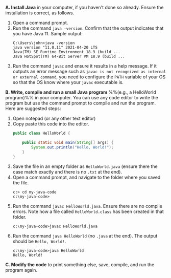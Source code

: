 <panel type="secondary" header="###  <small><small>{{ icon_important }} [Exercise] Run HelloWorld</small></small>" expanded >

**A. Install Java** in your computer, if you haven't done so already. Ensure the installation is correct, as follows.
   1. Open a command prompt.
   1. Run the command `java -version`. Confirm that the output indicates that you have Java 11. Sample output:
      ```{highlight-lines="1[14:27]" .no-line-numbers}
      C:\Users\john>java -version
      java version "11.0.11" 2021-04-20 LTS
      Java(TM) SE Runtime Environment 18.9 (build ...
      Java HotSpot(TM) 64-Bit Server VM 18.9 (build ...
      ```
   1. Run the command `javac` and ensure it results in a help message.
      If it outputs an error message such as `javac is not recognized as internal or external command`, you need to configure the `PATH` variable of your OS so that the OS know where your `javac` executable is.

**B. Write, compile and run a small Java program** %%(e.g., a HelloWorld program)%% in your computer. You can use any code editor to write the program but use the command prompt to compile and run the program. Here are suggested steps:
   1. Open notepad (or any other text editor)
   1. Copy paste this code into the editor.
      ```java
      public class HelloWorld {

          public static void main(String[] args) {
              System.out.println("Hello, World!");
          }
      }
      ```
   1. Save the file in an empty folder as `HelloWorld.java` (ensure there the case match exactly and there is no `.txt` at the end).
   1. Open a command prompt, and navigate to the folder where you saved the file.
      ```{.no-line-numbers}
      c:> cd my-java-code
      c:\my-java-code>
      ```
   1. Run the command `javac HelloWorld.java`. Ensure there are no compile errors.
      Note how a file called `HelloWorld.class` has been created in that folder.
      ```{highlight-lines="1[16:37]" .no-line-numbers}
      c:\my-java-code>javac HelloWorld.java
      ```
   1. Run the command `java HelloWorld` (no `.java` at the end).
      The output should be `Hello, World!`.
      ```{highlight-lines="1[16:31]" .no-line-numbers}
      c:\my-java-code>java HelloWorld
      Hello, World!
      ```

**C. Modify the code** to print something else, save, compile, and run the program again.

</panel>
